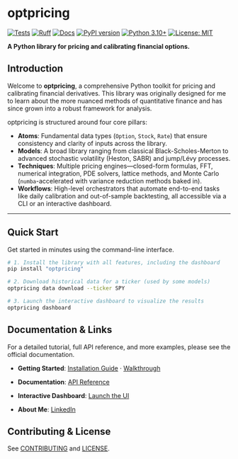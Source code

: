 # optpricing

[![Tests](https://img.shields.io/github/actions/workflow/status/diljit22/quantfin/ci.yml?branch=main&label=tests)](https://github.com/diljit22/quantfin/actions/workflows/ci.yml)
[![Ruff](https://img.shields.io/github/actions/workflow/status/diljit22/quantfin/ci.yml?branch=main&label=ruff)](https://github.com/diljit22/quantfin/actions/workflows/ci.yml)
[![Docs](https://img.shields.io/github/actions/workflow/status/diljit22/quantfin/ci.yml?branch=main&label=docs)](https://github.com/diljit22/quantfin/actions/workflows/ci.yml)
[![PyPI version](https://img.shields.io/pypi/v/optpricing.svg)](https://pypi.org/project/optpricing/)
[![Python 3.10+](https://img.shields.io/badge/python-3.10+-blue.svg)](https://www.python.org/downloads/)
[![License: MIT](https://img.shields.io/badge/License-MIT-yellow.svg)](https://opensource.org/licenses/MIT)

**A Python library for pricing and calibrating financial options.**

## Introduction

Welcome to **optpricing**, a comprehensive Python toolkit for pricing and calibrating financial derivatives. This library was originally designed for me to learn about the more nuanced methods of quantitative finance and has since grown into a robust framework for analysis.

optpricing is structured around four core pillars:

- **Atoms**: Fundamental data types (`Option`, `Stock`, `Rate`) that ensure consistency and clarity of inputs across the library.
- **Models**: A broad library ranging from classical Black-Scholes-Merton to advanced stochastic volatility (Heston, SABR) and jump/Lévy processes.
- **Techniques**: Multiple pricing engines—closed-form formulas, FFT, numerical integration, PDE solvers, lattice methods, and Monte Carlo (`numba`-accelerated with variance reduction methods baked in).
- **Workflows**: High-level orchestrators that automate end-to-end tasks like daily calibration and out-of-sample backtesting, all accessible via a CLI or an interactive dashboard.

---

## Quick Start

Get started in minutes using the command-line interface.

```bash
# 1. Install the library with all features, including the dashboard
pip install "optpricing"

# 2. Download historical data for a ticker (used by some models)
optpricing data download --ticker SPY

# 3. Launch the interactive dashboard to visualize the results
optpricing dashboard

```

## Documentation & Links

For a detailed tutorial, full API reference, and more examples, please see the official documentation.

- **Getting Started**:
  [Installation Guide](https://diljit22.github.io/quantfin/guide/installation/) ·
  [Walkthrough](https://diljit22.github.io/quantfin/guide/getting_started/)

- **Documentation**:
  [API Reference](https://diljit22.github.io/quantfin)

- **Interactive Dashboard**:
  [Launch the UI](https://diljit22.github.io/quantfin/guide/dashboard/)

- **About Me**:
  [LinkedIn](https://www.linkedin.com/in/singhdiljit/)

## Contributing & License

See [CONTRIBUTING](/CONTRIBUTING.md) and [LICENSE](LICENSE).

